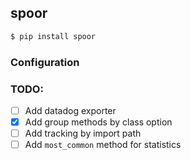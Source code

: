 ## spoor

```bash
$ pip install spoor
```

### Configuration
### TODO:

* [ ] Add datadog exporter
* [x] Add group methods by class option
* [ ] Add tracking by import path
* [ ] Add `most_common` method for statistics
